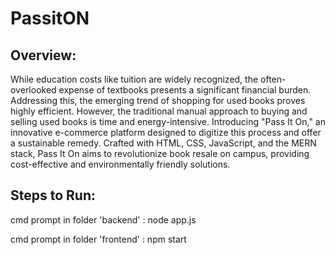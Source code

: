 # PassitON

## Overview:
While education costs like tuition are widely recognized, the often-overlooked expense of textbooks presents a significant financial burden. Addressing this, the emerging trend of shopping for used books proves highly efficient. However, the traditional manual approach to buying and selling used books is time and energy-intensive. Introducing "Pass It On," an innovative e-commerce platform designed to digitize this process and offer a sustainable remedy. Crafted with HTML, CSS, JavaScript, and the MERN stack, Pass It On aims to revolutionize book resale on campus, providing cost-effective and environmentally friendly solutions.



## Steps to Run:
cmd prompt in folder 'backend' : node app.js 

cmd prompt in folder 'frontend' : npm start 
